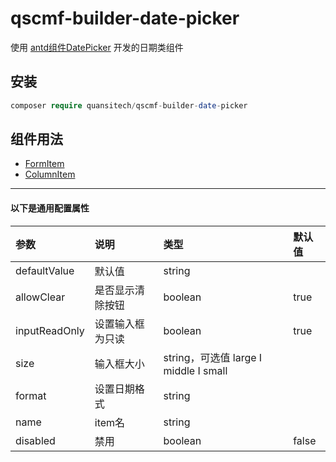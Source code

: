 # qscmf-builder-date-picker
使用 [antd组件DatePicker](https://ant.design/components/date-picker-cn/) 开发的日期类组件

## 安装

```php
composer require quansitech/qscmf-builder-date-picker
```

## 组件用法
+ [FormItem](https://github.com/quansitech/qscmf-builder-date-picker/blob/master/FormItem.md)
+ [ColumnItem](https://github.com/quansitech/qscmf-builder-date-picker/blob/master/ColumnItem.md)


***

#### 以下是通用配置属性

| 参数 | 说明 | 类型 | 默认值 |
|:---------- |:----------|:----------|:----------|
| defaultValue | 默认值 | string |  |
| allowClear | 是否显示清除按钮 | boolean | true |
| inputReadOnly | 设置输入框为只读 | boolean | true |
| size | 输入框大小 | string，可选值 large I middle I small |  |
| format | 设置日期格式 | string |  |
| name | item名 | string |  |
| disabled | 禁用 | boolean | false |